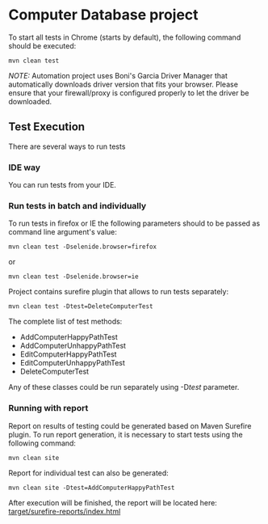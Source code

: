 # Computer Database project

To start all tests in Chrome (starts by default), the following command should be executed:
```
mvn clean test
```
_NOTE:_ Automation project uses Boni's Garcia Driver Manager that automatically downloads driver version that fits your browser. Please ensure that your firewall/proxy is configured properly to let the driver be downloaded.

## Test Execution

There are several ways to run tests

### IDE way

You can run tests from your IDE. 

### Run tests in batch and individually

To run tests in firefox or IE the following parameters should to be passed as command line argument's value:
```
mvn clean test -Dselenide.browser=firefox
```
or
```
mvn clean test -Dselenide.browser=ie
```
Project contains surefire plugin that allows to run tests separately:
```
mvn clean test -Dtest=DeleteComputerTest
```
 The complete list of test methods:
 * AddComputerHappyPathTest
 * AddComputerUnhappyPathTest
 * EditComputerHappyPathTest
 * EditComputerUnhappyPathTest
 * DeleteComputerTest
 
 Any of these classes could be run separately using -D*test* parameter.
 
 ### Running with report

 Report on results of testing could be generated based on Maven Surefire plugin.
 To run report generation, it is necessary to start tests using the following command:
 ```
 mvn clean site
```
Report for individual test can also be generated:
```
mvn clean site -Dtest=AddComputerHappyPathTest
```
After execution will be finished, the report will be located here:
[target/surefire-reports/index.html](target/surefire-reports/index.html)